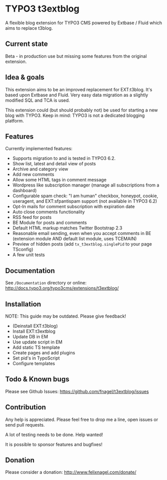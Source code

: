 TYPO3 t3extblog
===============

A flexible blog extension for TYPO3 CMS powered by Extbase / Fluid which aims to replace t3blog.


Current state
-------------
Beta - in production use but missing some features from the original extension.


Idea & goals
------------
This extension aims to be an improved replacement for EXT:t3blog. It's based upon Extbase and Fluid.
Very easy data migration as a slightly modified SQL and TCA is used.

This extension could (but should probably not) be used for starting a new blog with TYPO3.
Keep in mind: TYPO3 is not a dedicated blogging platform.


Features
--------

Currently implemented features:

* Supports migration to and is tested in TYPO3 6.2.
* Show list, latest and detail view of posts
* Archive and category view
* Add new comments
* Allow some HTML tags in comment message
* Wordpress like subscription manager (manage all subscriptions from a dashboard)
* Configurable spam check: "I am human" checkbox, honeypot, cookie, useragent, and EXT:sfpantispam support (not available in TYPO3 6.2)
* Opt-In mails for comment subscription with expiration date
* Auto close comments functionality
* RSS feed for posts
* BE Module for posts and comments
* Default HTML markup matches Twitter Bootstrap 2.3
* Reasonable email sending, even when you accept comments in BE (extension module AND default list module, uses TCEMAIN)
* Preview of hidden posts (add `tx_t3extblog.singlePid` to your page TSconfig)
* A few unit tests


Documentation
-------------

See `/Documentation` directory or online: http://docs.typo3.org/typo3cms/extensions/t3extblog/


Installation
------------

NOTE: This guide may be outdated. Please give feedback!

* (Deinstall EXT:t3blog)
* Install EXT:t3extblog
* Update DB in EM
* Use update script in EM
* Add static TS template
* Create pages and add plugins
* Set pid's in TypoScript
* Configure templates


Todo & Known bugs
-----------------

Please see Github Issues: https://github.com/fnagel/t3extblog/issues


Contribution
------------

Any help is appreciated. Please feel free to drop me a line, open issues or send pull requests.

A lot of testing needs to be done. Help wanted!

It is possible to sponsor features and bugfixes!


Donation
--------

Please consider a donation: http://www.felixnagel.com/donate/
